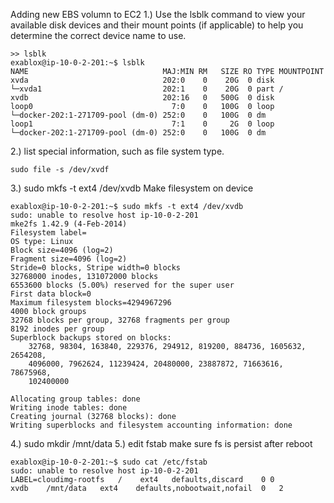 Adding new EBS volumn to EC2
1.) Use the lsblk command to view your available disk devices and their mount points (if applicable) to help you determine the correct device name to use.
```
>> lsblk 
exablox@ip-10-0-2-201:~$ lsblk
NAME                              MAJ:MIN RM   SIZE RO TYPE MOUNTPOINT
xvda                              202:0    0    20G  0 disk 
└─xvda1                           202:1    0    20G  0 part /
xvdb                              202:16   0   500G  0 disk 
loop0                               7:0    0   100G  0 loop 
└─docker-202:1-271709-pool (dm-0) 252:0    0   100G  0 dm   
loop1                               7:1    0     2G  0 loop 
└─docker-202:1-271709-pool (dm-0) 252:0    0   100G  0 dm   
```



2.) list special information, such as file system type.
```
sudo file -s /dev/xvdf
```
3.) sudo mkfs -t ext4 /dev/xvdb  Make filesystem on device
```
exablox@ip-10-0-2-201:~$ sudo mkfs -t ext4 /dev/xvdb
sudo: unable to resolve host ip-10-0-2-201
mke2fs 1.42.9 (4-Feb-2014)
Filesystem label=
OS type: Linux
Block size=4096 (log=2)
Fragment size=4096 (log=2)
Stride=0 blocks, Stripe width=0 blocks
32768000 inodes, 131072000 blocks
6553600 blocks (5.00%) reserved for the super user
First data block=0
Maximum filesystem blocks=4294967296
4000 block groups
32768 blocks per group, 32768 fragments per group
8192 inodes per group
Superblock backups stored on blocks: 
	32768, 98304, 163840, 229376, 294912, 819200, 884736, 1605632, 2654208, 
	4096000, 7962624, 11239424, 20480000, 23887872, 71663616, 78675968, 
	102400000

Allocating group tables: done                            
Writing inode tables: done                            
Creating journal (32768 blocks): done
Writing superblocks and filesystem accounting information: done     
```

4.) sudo mkdir /mnt/data
5.) edit fstab make sure fs is persist after reboot
```
exablox@ip-10-0-2-201:~$ sudo cat /etc/fstab
sudo: unable to resolve host ip-10-0-2-201
LABEL=cloudimg-rootfs	/	 ext4	defaults,discard	0 0
xvdb	/mnt/data	ext4	defaults,nobootwait,nofail	0	2
```
